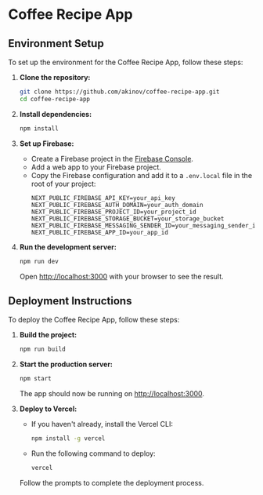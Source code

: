 # Coffee Recipe App

## Environment Setup

To set up the environment for the Coffee Recipe App, follow these steps:

1. **Clone the repository:**
   ```sh
   git clone https://github.com/akinov/coffee-recipe-app.git
   cd coffee-recipe-app
   ```

2. **Install dependencies:**
   ```sh
   npm install
   ```

3. **Set up Firebase:**
   - Create a Firebase project in the [Firebase Console](https://console.firebase.google.com/).
   - Add a web app to your Firebase project.
   - Copy the Firebase configuration and add it to a `.env.local` file in the root of your project:
     ```
     NEXT_PUBLIC_FIREBASE_API_KEY=your_api_key
     NEXT_PUBLIC_FIREBASE_AUTH_DOMAIN=your_auth_domain
     NEXT_PUBLIC_FIREBASE_PROJECT_ID=your_project_id
     NEXT_PUBLIC_FIREBASE_STORAGE_BUCKET=your_storage_bucket
     NEXT_PUBLIC_FIREBASE_MESSAGING_SENDER_ID=your_messaging_sender_id
     NEXT_PUBLIC_FIREBASE_APP_ID=your_app_id
     ```

4. **Run the development server:**
   ```sh
   npm run dev
   ```

   Open [http://localhost:3000](http://localhost:3000) with your browser to see the result.

## Deployment Instructions

To deploy the Coffee Recipe App, follow these steps:

1. **Build the project:**
   ```sh
   npm run build
   ```

2. **Start the production server:**
   ```sh
   npm start
   ```

   The app should now be running on [http://localhost:3000](http://localhost:3000).

3. **Deploy to Vercel:**
   - If you haven't already, install the Vercel CLI:
     ```sh
     npm install -g vercel
     ```

   - Run the following command to deploy:
     ```sh
     vercel
     ```

   Follow the prompts to complete the deployment process.
